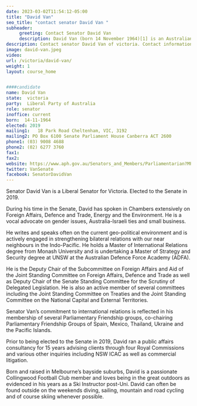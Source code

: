 ```yaml
---
date: 2023-03-02T11:54:12-05:00
title: "David Van"
seo_title: "contact senator David Van "
subheader:
     greeting: Contact Senator David Van
     description: David Van (born 14 November 1964)[1] is an Australian politician. He is a member of the Liberal Party of Australia and was sworn in to the Australian Senate on 1 July 2019, as a Senator for Victoria.
description: Contact senator David Van of victoria. Contact information for David Van includes email address, phone number, and mailing address.
image: david-van.jpeg
video:
url: /victoria/david-van/
weight: 1
layout: course_home


####candidate
name: David Van
state:	victoria
party:	Liberal Party of Australia
role: senator
inoffice: current
born:  14-11-1964
elected: 2019
mailing1:	18 Park Road Cheltenham, VIC, 3192
mailing2: PO Box 6100 Senate Parliament House Canberra ACT 2600
phone1:	(03) 9008 4688
phone2: (02) 6277 3760
fax1:
fax2:
website: https://www.aph.gov.au/Senators_and_Members/Parliamentarian?MPID=283601
twitter: VanSenate
facebook: SenatorDavidVan
---
```

Senator David Van is a Liberal Senator for Victoria. Elected to the Senate in 2019. 

During his time in the Senate, David has spoken in Chambers extensively on Foreign Affairs, Defence and Trade, Energy and the Environment. He is a vocal advocate on gender issues, Australia-Israeli ties and small business. 

He writes and speaks often on the current geo-political environment and is actively engaged in strengthening bilateral relations with our near neighbours in the Indo-Pacific. He holds a Master of International Relations degree from Monash University and is undertaking a Master of Strategy and Security degree at UNSW at the Australian Defence Force Academy (ADFA).

He is the Deputy Chair of the Subcommittee on Foreign Affairs and Aid of the Joint Standing Committee on Foreign Affairs, Defence and Trade as well as Deputy Chair of the Senate Standing Committee for the Scrutiny of Delegated Legislation. He is also an active member of several committees including the Joint Standing Committee on Treaties and the Joint Standing Committee on the National Capital and External Territories.

Senator Van’s commitment to international relations is reflected in his membership of several Parliamentary Friendship groups, co-chairing Parliamentary Friendship Groups of Spain, Mexico, Thailand, Ukraine and the Pacific Islands. 

Prior to being elected to the Senate in 2019, David ran a public affairs consultancy for 15 years advising clients through four Royal Commissions and various other inquiries including NSW ICAC as well as commercial litigation.

Born and raised in Melbourne’s bayside suburbs, David is a passionate Collingwood Football Club member and loves being in the great outdoors as evidenced in his years as a Ski Instructor post-Uni. David can often be found outside on the weekends diving, sailing, mountain and road cycling and of course skiing whenever possible.